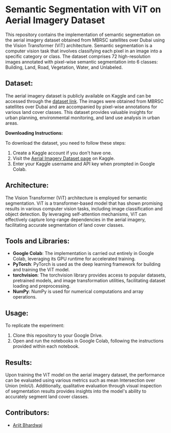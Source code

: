# Semantic Segmentation with ViT on Aerial Imagery Dataset

This repository contains the implementation of semantic segmentation on the aerial imagery dataset obtained from MBRSC satellites over Dubai using the Vision Transformer (ViT) architecture. Semantic segmentation is a computer vision task that involves classifying each pixel in an image into a specific category or class. The dataset comprises 72 high-resolution images annotated with pixel-wise semantic segmentation into 6 classes: Building, Land, Road, Vegetation, Water, and Unlabeled.

## Dataset:

The aerial imagery dataset is publicly available on Kaggle and can be accessed through the [dataset link](https://www.kaggle.com/datasets/humansintheloop/semantic-segmentation-of-aerial-imagery). The images were obtained from MBRSC satellites over Dubai and are accompanied by pixel-wise annotations for various land cover classes. This dataset provides valuable insights for urban planning, environmental monitoring, and land use analysis in urban areas.

**Downloading Instructions:**

To download the dataset, you need to follow these steps:
1. Create a Kaggle account if you don't have one.
2. Visit the [Aerial Imagery Dataset page](https://www.kaggle.com/datasets/humansintheloop/semantic-segmentation-of-aerial-imagery) on Kaggle.
3. Enter your Kaggle username and API key when prompted in Google Colab.

## Architecture:

The Vision Transformer (ViT) architecture is employed for semantic segmentation. ViT is a transformer-based model that has shown promising results in various computer vision tasks, including image classification and object detection. By leveraging self-attention mechanisms, ViT can effectively capture long-range dependencies in the aerial imagery, facilitating accurate segmentation of land cover classes.

## Tools and Libraries:

- **Google Colab**: The implementation is carried out entirely in Google Colab, leveraging its GPU runtime for accelerated training.
- **PyTorch**: PyTorch is used as the deep learning framework for building and training the ViT model.
- **torchvision**: The torchvision library provides access to popular datasets, pretrained models, and image transformation utilities, facilitating dataset loading and preprocessing.
- **NumPy**: NumPy is used for numerical computations and array operations.

## Usage:

To replicate the experiment:

1. Clone this repository to your Google Drive.
2. Open and run the notebooks in Google Colab, following the instructions provided within each notebook.

## Results:

Upon training the ViT model on the aerial imagery dataset, the performance can be evaluated using various metrics such as mean Intersection over Union (mIoU). Additionally, qualitative evaluation through visual inspection of segmentation results provides insights into the model's ability to accurately segment land cover classes.

## Contributors:

- [Arjit Bhardwaj](https://github.com/BhardwajArjit)
